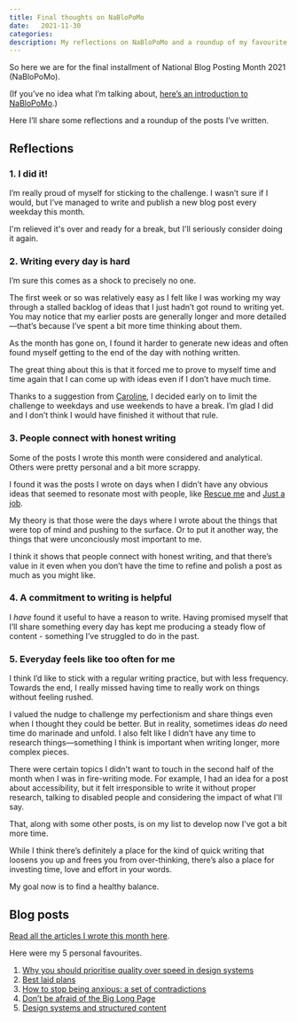 ```yaml
---
title: Final thoughts on NaBloPoMo
date:   2021-11-30
categories:
description: My reflections on NaBloPoMo and a roundup of my favourite posts
---
```


So here we are for the final installment of National Blog Posting Month 2021 (NaBloPoMo). 

(If you’ve no idea what I’m talking about, [here’s an introduction to NaBloPoMo](https://amyhupe.co.uk/articles/nablopomo-day-1/).)

Here I’ll share some reflections and a roundup of the posts I’ve written.

## Reflections

### 1. I did it!

I’m really proud of myself for sticking to the challenge. I wasn’t sure if I would, but I’ve managed to write and publish a new blog post every weekday this month.

I'm relieved it's over and ready for a break, but I'll seriously consider doing it again.

### 2. Writing every day is hard

I’m sure this comes as a shock to precisely no one.

The first week or so was relatively easy as I felt like I was working my way through a stalled backlog of ideas that I just hadn’t got round to writing yet. You may notice that my earlier posts are generally longer and more detailed—that’s because I’ve spent a bit more time thinking about them.

As the month has gone on, I found it harder to generate new ideas and often found myself getting to the end of the day with nothing written. 

The great thing about this is that it forced me to prove to myself time and time again that I can come up with ideas even if I don’t have much time.

Thanks to a suggestion from [Caroline](https://twitter.com/cjforms), I decided early on to limit the challenge to weekdays and use weekends to have a break. I’m glad I did and I don’t think I would have finished it without that rule.

### 3. People connect with honest writing

Some of the posts I wrote this month were considered and analytical. Others were pretty personal and a bit more scrappy. 

I found it was the posts I wrote on days when I didn’t have any obvious ideas that seemed to resonate most with people, like [Rescue me](/articles/rescue-me/) and [Just a job](/articles/just-a-job/). 

My theory is that those were the days where I wrote about the things that were top of mind and pushing to the surface. Or to put it another way, the things that were unconciously most important to me.

I think it shows that people connect with honest writing, and that there’s value in it even when you don’t have the time to refine and polish a post as much as you might like.

### 4. A commitment to writing is helpful

I _have_ found it useful to have a reason to write. Having promised myself that I’ll share something every day has kept me producing a steady flow of content - something I’ve struggled to do in the past.

### 5. Everyday feels like too often for me

I think I’d like to stick with a regular writing practice, but with less frequency. Towards the end, I really missed having time to really work on things without feeling rushed.

I valued the nudge to challenge my perfectionism and share things even when I thought they could be better. But in reality, sometimes ideas _do_ need time do marinade and unfold. I also felt like I didn’t have any time to research things—something I think is important when writing longer, more complex pieces.

There were certain topics I didn't want to touch in the second half of the month when I was in fire-writing mode. For example, I had an idea for a post about accessibility, but it felt irresponsible to write it without proper research, talking to disabled people and considering the impact of what I'll say. 

That, along with some other posts, is on my list to develop now I've got a bit more time.

While I think there’s definitely a place for the kind of quick writing that loosens you up and frees you from over-thinking, there’s also a place for investing time, love and effort in your words. 

My goal now is to find a healthy balance.

## Blog posts

[Read all the articles I wrote this month here](https://amyhupe.co.uk/articles/).

Here were my 5 personal favourites.

1. [Why you should prioritise quality over speed in design systems](/articles/design-systems-quality-over-speed/)
2. [Best laid plans](/articles/best-laid-plans/)
3. [How to stop being anxious: a set of contradictions](/articles/how-to-stop-being-anxious/)
4. [Don’t be afraid of the Big Long Page](/articles/dont-be-afraid-of-the-big-long-page/)
5. [Design systems and structured content](/articles/design-systems-structured-content/) 